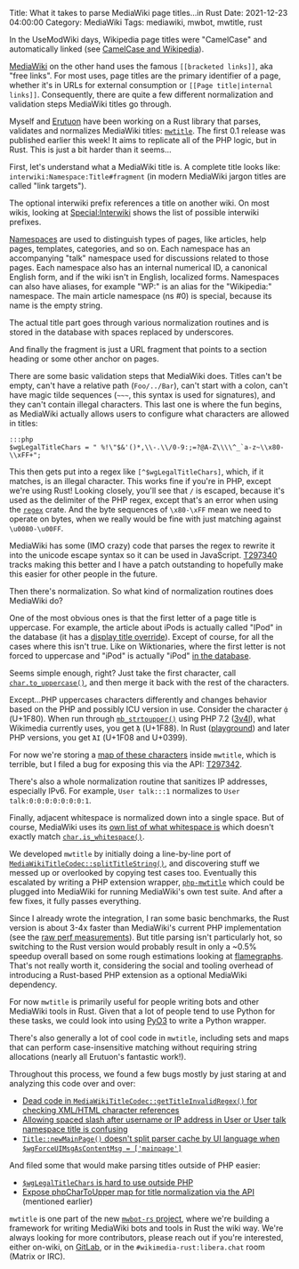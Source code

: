 Title: What it takes to parse MediaWiki page titles...in Rust
Date: 2021-12-23 04:00:00
Category: MediaWiki
Tags: mediawiki, mwbot, mwtitle, rust

In the UseModWiki days, Wikipedia page titles were "CamelCase" and automatically linked (see [CamelCase and Wikipedia](https://en.wikipedia.org/wiki/Wikipedia:CamelCase_and_Wikipedia)).

[MediaWiki](https://www.mediawiki.org/wiki/MediaWiki) on the other hand uses the famous `[[bracketed links]]`, aka "free links". For most uses, page titles are the primary identifier of a page, whether it's in URLs for
external consumption or `[[Page title|internal links]]`. Consequently, there are quite a few different normalization and validation steps MediaWiki titles go through.

Myself and [Erutuon](https://en.wikipedia.org/wiki/User:Erutuon) have been working on a Rust library that parses, validates and normalizes MediaWiki titles: [`mwtitle`](https://lib.rs/crates/mwtitle). The first 0.1 release was
published earlier this week! It aims to replicate all of the PHP logic, but in Rust. This is just a bit harder than it seems...

First, let's understand what a MediaWiki title is. A complete title looks like: `interwiki:Namespace:Title#fragment` (in modern MediaWiki jargon titles are called "link targets").

The optional interwiki prefix references a title on another wiki. On most wikis, looking at [Special:Interwiki](https://en.wikipedia.org/wiki/Special:Interwiki) shows the list of possible interwiki prefixes.

[Namespaces](https://www.mediawiki.org/wiki/Help:Namespaces)  are used to distinguish types of pages, like articles, help pages, templates, categories, and so on. Each namespace has an accompanying "talk" namespace used for discussions related to those pages.
Each namespace also has an internal numerical ID, a canonical English form, and if the wiki isn't in English, localized forms. Namespaces can also have aliases, for example "WP:" is an alias for the "Wikipedia:" namespace. 
The main article namespace (ns #0) is special, because its name is the empty string.

The actual title part goes through various normalization routines and is stored in the database with spaces replaced by underscores.

And finally the fragment is just a URL fragment that points to a section heading or some other anchor on pages.

There are some basic validation steps that MediaWiki does. Titles can't be empty, can't have a relative path (`Foo/../Bar`), can't start with a colon, can't have magic tilde sequences (`~~~`, this syntax is used for signatures), and
they can't contain illegal characters. This last one is where the fun begins, as MediaWiki actually allows users to configure what characters are allowed in titles:

	:::php
	$wgLegalTitleChars = " %!\"$&'()*,\\-.\\/0-9:;=?@A-Z\\\\^_`a-z~\\x80-\\xFF+";

This then gets put into a regex like `[^$wgLegalTitleChars]`, which, if it matches, is an illegal character. This works fine if you're in PHP, except we're using Rust! Looking closely, you'll see that `/` is escaped, because it's used
as the delimiter of the PHP regex, except that's an error when using the [`regex`](https://docs.rs/regex) crate. And the byte sequences of `\x80-\xFF` mean we need to operate on bytes, when we really would be fine with just matching
against `\u0080-\u00FF`.

MediaWiki has some (IMO crazy) code that parses the regex to rewrite it into the unicode escape syntax so it can be used in JavaScript. [T297340](https://phabricator.wikimedia.org/T297340) tracks making this
better and I have a patch outstanding to hopefully make this easier for other people in the future.

Then there's normalization. So what kind of normalization routines does MediaWiki do?

One of the most obvious ones is that the first letter of a page title is uppercase. For example, the article about iPods is actually called "IPod" in the database (it has a [display title override](https://en.wikipedia.org/w/index.php?title=IPod&action=info)).
Except of course, for all the cases where this isn't true. Like on Wiktionaries, where the first letter is not forced to uppercase and "iPod" is actually "iPod" [in the database](https://en.wiktionary.org/w/index.php?title=iPod&action=info).

Seems simple enough, right? Just take the first character, call [`char.to_uppercase()`](https://doc.rust-lang.org/std/primitive.char.html#method.to_uppercase), and then merge it back with the rest of the characters.

Except...PHP uppercases characters differently and changes behavior based on the PHP and possibly ICU version in use. Consider the character `ᾀ` (U+1F80). When run through [`mb_strtoupper()`](https://www.php.net/manual/en/function.mb-strtoupper.php)
using PHP 7.2 ([3v4l](https://3v4l.org/lSLGn)), what Wikimedia currently uses, you get `ᾈ` (U+1F88). In Rust ([playground](https://play.rust-lang.org/?version=stable&mode=debug&edition=2021&gist=fb95622ed76ec880ca697c6166c83bc6)) and
later PHP versions, you get `ἈΙ` (U+1F08 and U+0399).

For now we're storing a [map of these characters](https://gitlab.com/mwbot-rs/mwbot/-/blob/mwtitle-0.1.0/mwtitle/src/php.rs) inside `mwtitle`, which is terrible, but I filed a bug for exposing this via the API: [T297342](https://phabricator.wikimedia.org/T297342).

There's also a whole normalization routine that sanitizes IP addresses, especially IPv6. For example, `User talk:::1` normalizes to `User talk:0:0:0:0:0:0:0:1`.

Finally, adjacent whitespace is normalized down into a single space. But of course, MediaWiki uses its [own list of what whitespace is](https://gitlab.com/mwbot-rs/mwbot/-/blob/mwtitle-0.1.0/mwtitle/src/codec.rs#L482) which doesn't
exactly match [`char.is_whitespace()`](https://doc.rust-lang.org/std/primitive.char.html#method.is_whitespace).

We developed `mwtitle` by initially doing a line-by-line port of [`MediaWikiTitleCodec::splitTitleString()`](https://gerrit.wikimedia.org/g/mediawiki/core/+/8a5d31745dba569c5ec7bb27ec211602b7a8a927/includes/title/MediaWikiTitleCodec.php#333),
and discovering stuff we messed up or overlooked by copying test cases too. Eventually this escalated by writing a PHP extension wrapper, [`php-mwtitle`](https://gitlab.com/mwbot-rs/mwbot/-/tree/php-mwtitle/php-mwtitle) which could be plugged into MediaWiki for running MediaWiki's own test suite. And after a
few fixes, it fully passes everything.

Since I already wrote the integration, I ran some basic benchmarks, the Rust version is about 3-4x faster than MediaWiki's current PHP implementation (see the [raw perf measurements](https://phabricator.wikimedia.org/P18116#92451)).
But title parsing isn't particularly hot, so switching to the Rust version would probably result in only a ~0.5% speedup overall based on some rough estimations looking at [flamegraphs](https://performance.wikimedia.org/php-profiling/).
That's not really worth it, considering the social and tooling overhead of introducing a Rust-based PHP extension as a optional MediaWiki dependency.

For now `mwtitle` is primarily useful for people writing bots and other MediaWiki tools in Rust. Given that a lot of people tend to use Python for these tasks, we could look into using [PyO3](https://pyo3.rs/) to write a Python wrapper.

There's also generally a lot of cool code in `mwtitle`, including sets and maps that can perform case-insensitive matching without requiring string allocations (nearly all Erutuon's fantastic work!).

Throughout this process, we found a few bugs mostly by just staring at and analyzing this code over and over:

* [Dead code in `MediaWikiTitleCodec::getTitleInvalidRegex()` for checking XML/HTML character references](https://phabricator.wikimedia.org/T297578)
* [Allowing spaced slash after username or IP address in User or User talk namespace title is confusing](https://phabricator.wikimedia.org/T297539)
* [`Title::newMainPage()` doesn't split parser cache by UI language when `$wgForceUIMsgAsContentMsg = ['mainpage']`](https://phabricator.wikimedia.org/T297573)

And filed some that would make parsing titles outside of PHP easier:

* [`$wgLegalTitleChars` is hard to use outside PHP](https://phabricator.wikimedia.org/T297340)
* [Expose phpCharToUpper map for title normalization via the API](https://phabricator.wikimedia.org/T297342) (mentioned earlier)

`mwtitle` is one part of the new [`mwbot-rs` project](https://www.mediawiki.org/wiki/mwbot-rs), where we're building a framework for writing MediaWiki bots and tools in Rust the wiki way.
We're always looking for more contributors, please reach out if you're interested, either on-wiki, on [GitLab](https://gitlab.com/mwbot-rs/mwbot), or in the `#wikimedia-rust:libera.chat` room (Matrix or IRC).
